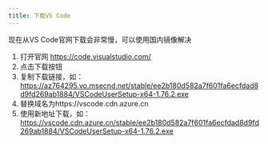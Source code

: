 ```yaml
---
title: 下载VS Code
---
```

现在从VS Code官网下载会非常慢，可以使用国内镜像解决

1. 打开官网 https://code.visualstudio.com/
2. 点击下载按钮
3. 复制下载链接，如：https://az764295.vo.msecnd.net/stable/ee2b180d582a7f601fa6ecfdad8d9fd269ab1884/VSCodeUserSetup-x64-1.76.2.exe
4. 替换域名为https://vscode.cdn.azure.cn
5. 使用新地址下载，如：https://vscode.cdn.azure.cn/stable/ee2b180d582a7f601fa6ecfdad8d9fd269ab1884/VSCodeUserSetup-x64-1.76.2.exe